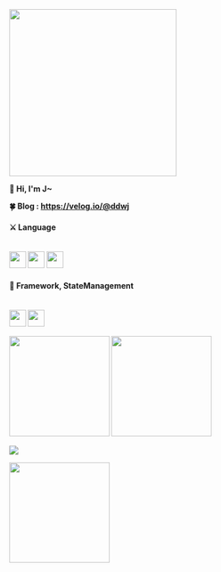 <img src="https://www.techaheadcorp.com/wp-content/uploads/2020/09/react-js-developer.svg" style="width:300px;"/>

<b>👋 Hi, I'm J~<br>

<b>🍀 Blog<b>
: https://velog.io/@ddwj<br>

<p>      
 <h4>⚔️ Language</h4><br>          
  <img src="https://cdn.jsdelivr.net/gh/devicons/devicon/icons/javascript/javascript-plain.svg" style="width:30px; height:30px;"/>
  <img src="https://cdn.jsdelivr.net/gh/devicons/devicon/icons/react/react-original.svg" style="width:30px; height:30px;"/>
  <img src="https://cdn.jsdelivr.net/gh/devicons/devicon/icons/typescript/typescript-original.svg" style="width:30px; height:30px;" />

<h4>🔨 Framework, StateManagement</h4><br>
<img src="https://cdn.jsdelivr.net/gh/devicons/devicon/icons/nextjs/nextjs-original.svg" style="width:30px; height:30px;"/> 
<img src="https://cdn.jsdelivr.net/gh/devicons/devicon/icons/redux/redux-original.svg" style="width:30px; height:30px;"/>

</p>
      
               
<p>
 <img height="180em" src="https://github-readme-stats.vercel.app/api?username=JHKIMS&show_icons=true&theme=algolia" />
 <img height="180em" src="https://github-readme-stats.vercel.app/api/top-langs/?username=JHKIMS&layout=compact&theme=nord" />
</p>

<img src="https://wakatime.com/badge/user/fd0095d7-2c93-49bc-9e72-8b046b1f6dcc.svg" />
<p>
 <img height="180em" src="http://mazassumnida.wtf/api/generate_badge?boj=wjdgns5131" />
</p>
